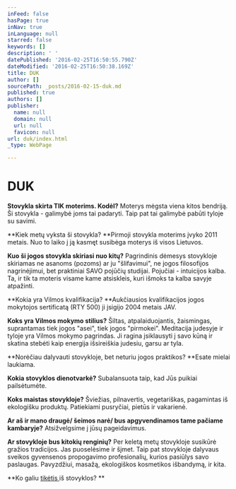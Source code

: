 ```yaml
---
inFeed: false
hasPage: true
inNav: true
inLanguage: null
starred: false
keywords: []
description: ' '
datePublished: '2016-02-25T16:50:55.790Z'
dateModified: '2016-02-25T16:50:38.169Z'
title: DUK
author: []
sourcePath: _posts/2016-02-15-duk.md
published: true
authors: []
publisher:
  name: null
  domain: null
  url: null
  favicon: null
url: duk/index.html
_type: WebPage

---
```

# DUK

**Stovykla skirta TIK moterims. Kodėl?** Moterys mėgsta viena kitos bendriją. Ši stovykla - galimybė joms tai padaryti. Taip pat tai galimybė pabūti tyloje su savimi. 

**Kiek metų vyksta ši stovykla? **Pirmoji stovykla moterims įvyko 2011 metais. Nuo to laiko į ją kasmęt susibėga moterys iš visos Lietuvos. 

**Kuo ši jogos stovykla skiriasi nuo kitų?** Pagrindinis dėmesys stovykloje skiriamas ne asanoms (pozoms) ar ju "šlifavimui", ne jogos filosofijos nagrinėjimui, bet praktiniai SAVO pojūčių studijai. Pojučiai - intuicijos kalba. Ta, ir tik ta moteris visame kame atsiskleis, kuri išmoks ta kalba savyje atpažinti.

**Kokia yra Vilmos kvalifikacija? **Aukčiausios kvalifikacijos jogos mokytojos sertificatą (RTY 500) ji įsigijo 2004 metais JAV.

**Koks yra Vilmos mokymo stilius?** Šiltas, atpalaiduojantis, žaismingas, suprantamas tiek jogos "asei", tiek jogos "pirmokei". Meditacija judesyje ir tyloje yra Vilmos mokymo pagrindas. Ji ragina įsiklausyti į savo kūną ir skatina stebėti kaip energija išsireiškia judesiu, garsu ar tyla. 

**Norėčiau dalyvauti stovykloje, bet neturiu jogos praktikos? **Esate mielai laukiama.  

**Kokia stovyklos dienotvarkė?** Subalansuota taip, kad Jūs puikiai pailsėtumėte. 

**Koks maistas stovykloje?** Šviežias, pilnavertis, vegetariškas, pagamintas iš ekologišku produktų. Patiekiami pusryčiai, pietūs ir vakarienė.

**Ar aš ir mano draugė/ šeimos narė/ bus apgyvendinamos tame pačiame kambaryje?** Atsižvelgsime į jūsų pageidavimus. 

**Ar stovykloje bus kitokių renginių?**
Per keletą metų stovykloje susikūrė gražios tradicijos. Jas puoselėsime ir šįmet. Taip pat stovykloje dalyvaus sveikos gyvensenos propogavimo profesionalių, kurios pasiūlys savo paslaugas. Pavyzdžiui, masažą, ekologiškos kosmetikos išbandymą, ir kita.

**Ko galiu [tikėtis ][0]iš stovyklos? **

[0]: http://jogamoterimssuvilma.lt/3dcd612d-f262-4963-95b9-587a22a4a603/